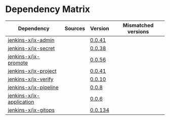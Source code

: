 # Dependency Matrix

Dependency | Sources | Version | Mismatched versions
---------- | ------- | ------- | -------------------
[jenkins-x/jx-admin](https://github.com/jenkins-x/jx-admin) |  | [0.0.41](https://github.com/jenkins-x/jx-admin/releases/tag/v0.0.41) | 
[jenkins-x/jx-secret](https://github.com/jenkins-x/jx-secret) |  | [0.0.38](https://github.com/jenkins-x/jx-secret/releases/tag/v0.0.38) | 
[jenkins-x/jx-promote](https://github.com/jenkins-x/jx-promote) |  | [0.0.56](https://github.com/jenkins-x/jx-promote/releases/tag/v0.0.56) | 
[jenkins-x/jx-project](https://github.com/jenkins-x/jx-project) |  | [0.0.41](https://github.com/jenkins-x/jx-project/releases/tag/v0.0.41) | 
[jenkins-x/jx-verify](https://github.com/jenkins-x/jx-verify) |  | [0.0.10](https://github.com/jenkins-x/jx-verify/releases/tag/v0.0.10) | 
[jenkins-x/jx-pipeline](https://github.com/jenkins-x/jx-pipeline) |  | [0.0.8](https://github.com/jenkins-x/jx-pipeline/releases/tag/v0.0.8) | 
[jenkins-x/jx-application](https://github.com/jenkins-x/jx-application) |  | [0.0.6](https://github.com/jenkins-x/jx-application/releases/tag/v0.0.6) | 
[jenkins-x/jx-gitops](https://github.com/jenkins-x/jx-gitops) |  | [0.0.134](https://github.com/jenkins-x/jx-gitops/releases/tag/v0.0.134) | 
